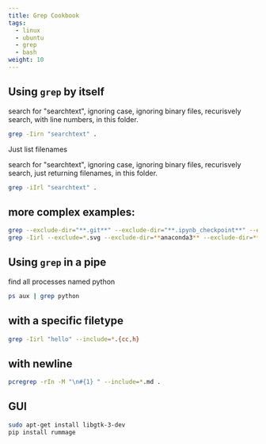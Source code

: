 ```yaml
---
title: Grep Cookbook
tags:
  - linux
  - ubuntu
  - grep
  - bash
weight: 10
---  
```


## Using ```grep``` by itself

search for "searchtext", ignoring case, ignoring binary files, recurisvely search, with line numbers, in this folder.

```bash
grep -Iirn "searchtext" .
```
Just list filenames

search for "searchtext", ignoring case, ignoring binary files, recurisvely search, just returning filenames, in this folder.

```bash
grep -iIrl "searchtext" .
```

## more complex examples:

```bash
grep --exclude-dir="**.git**" --exclude-dir="**.ipynb_checkpoint**" --exclude="*.png" --exclude="*.svg" -iIrn "searchtext" .
grep -Iirl --exclude=*.svg --exclude-dir=**anaconda3** --exclude-dir=**Trash** tmux ~/
```

## Using ```grep``` in a pipe

find all processes named python

```bash
ps aux | grep python
```

## with a specific filetype

```bash
grep -Iirl "hello" --include=*.{cc,h} 
```

## with newline

```bash
pcregrep -rIn -M "\n#{1} " --include=*.md .
```

## GUI

```bash
sudo apt-get install libgtk-3-dev
pip install rummage
```